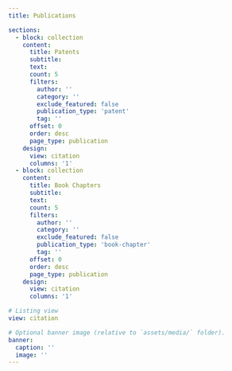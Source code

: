 ```yaml
---
title: Publications

sections:
  - block: collection
    content:
      title: Patents
      subtitle:
      text:
      count: 5
      filters:
        author: ''
        category: ''
        exclude_featured: false
        publication_type: 'patent'
        tag: ''
      offset: 0
      order: desc
      page_type: publication
    design:
      view: citation
      columns: '1'
  - block: collection
    content:
      title: Book Chapters
      subtitle:
      text:
      count: 5
      filters:
        author: ''
        category: ''
        exclude_featured: false
        publication_type: 'book-chapter'
        tag: ''
      offset: 0
      order: desc
      page_type: publication
    design:
      view: citation
      columns: '1'

# Listing view
view: citation

# Optional banner image (relative to `assets/media/` folder).
banner:
  caption: ''
  image: ''
---
```

